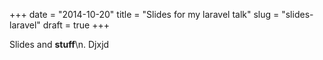 +++
date = "2014-10-20"
title = "Slides for my laravel talk"
slug = "slides-laravel"
draft = true
+++

Slides and **stuff**\n. Djxjd
